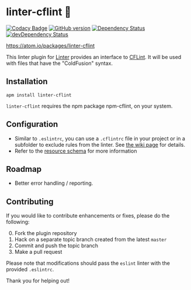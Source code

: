 # linter-cflint :shirt:

[![Codacy Badge](https://api.codacy.com/project/badge/Grade/03d7df0c35654e6ea7da87f4a95fc0cd)](https://www.codacy.com/app/stephenjmatta/linter-cflint?utm_source=github.com&amp;utm_medium=referral&amp;utm_content=ditinc/linter-cflint&amp;utm_campaign=Badge_Grade)
[![GitHub version](https://badge.fury.io/gh/ditinc%2Flinter-cflint.svg)](http://badge.fury.io/gh/ditinc%2Flinter-cflint)
[![Dependency Status](https://david-dm.org/ditinc/linter-cflint.svg)](https://david-dm.org/ditinc/linter-cflint)
[![devDependency Status](https://david-dm.org/ditinc/linter-cflint/dev-status.svg)](https://david-dm.org/ditinc/linter-cflint#info=devDependencies)

https://atom.io/packages/linter-cflint

This linter plugin for [Linter](https://github.com/AtomLinter/Linter) provides
an interface to [CFLint](https://github.com/cflint/CFLint). It will be used with files that have the "ColdFusion" syntax.

## Installation

```
apm install linter-cflint
```

`linter-cflint` requires the npm package npm-cflint, on your system.

## Configuration
* Similar to `.eslintrc`, you can use a `.cflintrc` file in your project or in a subfolder to exclude rules from the linter. See [the wiki page](https://github.com/ditinc/linter-cflint/wiki/Excluding-rules) for details.
* Refer to the [resource schema](https://github.com/cflint/CFLint/blob/master/src/main/resources/schemas/.cflintrc.schema.json) for more information

## Roadmap
* Better error handling / reporting.

## Contributing

If you would like to contribute enhancements or fixes, please do the following:

0. Fork the plugin repository
0. Hack on a separate topic branch created from the latest `master`
0. Commit and push the topic branch
0. Make a pull request

Please note that modifications should pass the `eslint` linter with the provided `.eslintrc`.

Thank you for helping out!
